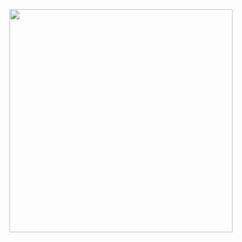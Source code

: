 <img src="https://wakatime.com/share/@804449c5-5890-4c76-8116-92a3c8ce2690/db4990fa-2b20-4632-bead-694ca323ef9c.svg" height=400/>
